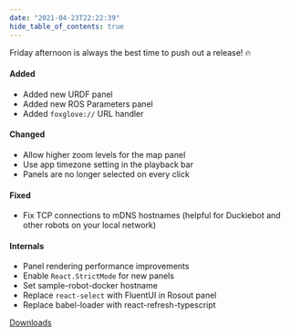 ```yaml
---
date: "2021-04-23T22:22:39"
hide_table_of_contents: true
---
```

Friday afternoon is always the best time to push out a release! 🔥

#### Added

- Added new URDF panel
- Added new ROS Parameters panel
- Added `foxglove://` URL handler

#### Changed

- Allow higher zoom levels for the map panel
- Use app timezone setting in the playback bar
- Panels are no longer selected on every click

#### Fixed

- Fix TCP connections to mDNS hostnames (helpful for Duckiebot and other robots on your local network)

#### Internals

- Panel rendering performance improvements
- Enable `React.StrictMode` for new panels
- Set sample-robot-docker hostname
- Replace `react-select` with FluentUI in Rosout panel
- Replace babel-loader with react-refresh-typescript



<!-- truncate -->
[Downloads](https://github.com/foxglove/studio/releases/tag/v0.6.0)
